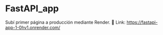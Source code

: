 # FastAPI_app
Subí primer página a producción mediante Render.
📌 Link: https://fastapi-app-1-0hv1.onrender.com/

